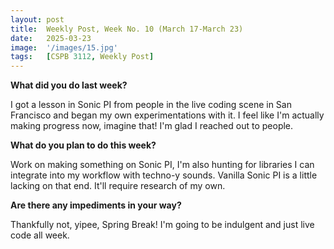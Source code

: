 ```yaml
---
layout: post
title:  Weekly Post, Week No. 10 (March 17-March 23)
date:   2025-03-23 
image:  '/images/15.jpg'
tags:   [CSPB 3112, Weekly Post]
---
```

__What did you do last week?__

I got a lesson in Sonic PI from people in the live coding scene in San Francisco and began my own experimentations with it. I feel like I'm actually making progress now, imagine that! I'm glad I reached out to people. 

__What do you plan to do this week?__

Work on making something on Sonic PI, I'm also hunting for libraries I can integrate into my workflow with techno-y sounds. Vanilla Sonic PI is a little lacking on that end. It'll require research of my own. 

__Are there any impediments in your way?__

Thankfully not, yipee, Spring Break! I'm going to be indulgent and just live code all week. 


